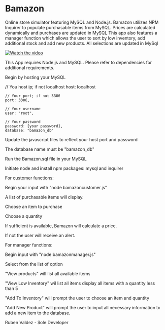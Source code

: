 # Bamazon
Online store simulator featuring MySQL and Node.js. Bamazon utilizes NPM Inquirer to populate purchasable items from MySQL. Prices are calculated dynamically and purchases are updated in MySQL
This app also features a manager function which allows the user to sort by low inventory, add additional stock and add new products. All selections are updated in MySql 

[![Watch the video](https://img.youtube.com/vi/IOUp-Q9_t_g/maxresdefault.jpg)](https://youtu.be/IOUp-Q9_t_g)

This App requires Node.js and MySQL. Please refer to dependencies for additional requirements.

Begin by hosting your MySQL

  // You host ip; if not localhost
    host: localhost

    // Your port; if not 3306
    port: 3306,

    // Your username
    user: "root",

    // Your password
    password: [your password],
    database: "bamazon_db"

Update the javascript files to reflect your host port and password

The database name must be "bamazon_db"

Run the Bamazon.sql file in your MySQL

Initiate node and install npm packages: mysql and inquirer

For customer functions:

Begin your input with "node bamazoncustomer.js"

A list of purchasable items will display. 

Choose an item to purchase

Choose a quantity

If sufficient is available, Bamazon will calculate a price.

If not the user will receive an alert.


For manager functions:

Begin input with "node bamazonmanager.js"

Select from the list of option 

"View products" will list all available items

"View Low Inventory" wil list all items display all items with a quantity less than 5

"Add To Inventory" will prompt the user to choose an item and quantity

"Add New Product" will prompt the user to input all necessary information to add a new item to the database.


Ruben Valdez - Sole Developer






  

    


   
    